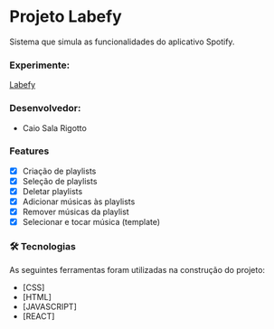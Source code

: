 # Projeto Labefy

Sistema que simula as funcionalidades do aplicativo Spotify.

### Experimente: 
<a href="http://superb-leg.surge.sh"> Labefy </a>

### Desenvolvedor: 
- Caio Sala Rigotto

### Features

- [x] Criação de playlists
- [x] Seleção de playlists
- [x] Deletar playlists
- [x] Adicionar músicas às playlists
- [x] Remover músicas da playlist
- [x] Selecionar e tocar música (template)

### 🛠 Tecnologias

As seguintes ferramentas foram utilizadas na construção do projeto:

- [CSS]
- [HTML]
- [JAVASCRIPT]
- [REACT]

